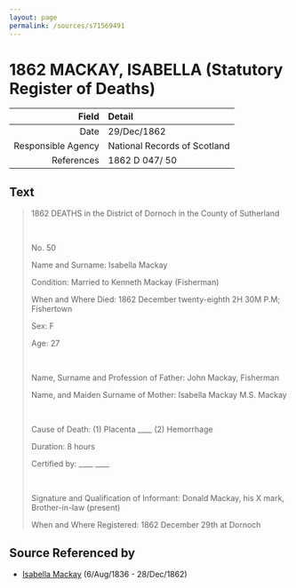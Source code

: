 ```yaml
---
layout: page
permalink: /sources/s71569491
---
```


# 1862 MACKAY, ISABELLA (Statutory Register of Deaths)

Field | Detail
---:|:---
Date | 29/Dec/1862
Responsible Agency | National Records of Scotland
References | 1862 D 047/ 50

## Text

> 1862 DEATHS in the District of Dornoch in the County of Sutherland
>
> <br/>
>
> No. 50
>
> Name and Surname: Isabella Mackay
>
> Condition: Married to Kenneth Mackay (Fisherman)
>
> When and Where Died: 1862 December twenty-eighth 2H 30M P.M; Fishertown
>
> Sex: F
>
> Age: 27
>
> <br/>
>
> Name, Surname and Profession of Father: John Mackay, Fisherman
>
> Name, and Maiden Surname of Mother: Isabella Mackay M.S. Mackay
>
> <br/>
>
> Cause of Death: (1) Placenta ____ (2) Hemorrhage
>
> Duration: 8 hours
>
> Certified by: ____ ____ 
>
> <br/>
>
> Signature and Qualification of Informant: Donald Mackay, his X mark, Brother-in-law (present)
>
> When and Where Registered: 1862 December 29th at Dornoch
>

## Source Referenced by

* [Isabella Mackay](../people/@32127758@-isabella-mackay-b1836-8-6-d1862-12-28.md) (6/Aug/1836 - 28/Dec/1862)

